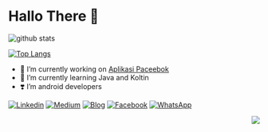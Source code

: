 # Hallo There 👋

![github stats](https://github-readme-stats.vercel.app/api?username=makhalibagas&show_icons=true)

[![Top Langs](https://github-readme-stats.vercel.app/api/top-langs/?username=makhalibagas&show_icons=true)](https://github.com/anuraghazra/github-readme-stats)

- 🔭 I’m currently working on [Aplikasi Paceebok](https://github.com/makhalibagas/Aplikasi-Paceebok)
- 🌱 I’m currently learning Java and Koltin
-  :heavy_heart_exclamation:    I’m android developers 	




[![Linkedin](https://cdn4.iconfinder.com/data/icons/social-media-2210/24/Linkedin-24.png)](https://www.linkedin.com/in/makhalibagas)
[![Medium](https://cdn4.iconfinder.com/data/icons/social-media-2210/24/Medium-24.png)](https://medium.com/@makhalibagas)
[![Blog](https://cdn1.iconfinder.com/data/icons/logotypes/32/blogger-24.png)](http://makhalibagas.blogspot.com)
[![Facebook](https://cdn4.iconfinder.com/data/icons/social-media-2210/24/Facebook-24.png)](https://web.facebook.com/makhalibagass)
[![WhatsApp](https://cdn3.iconfinder.com/data/icons/social-media-chamfered-corner/154/whatsapp-24.png)](https://wa.me/628313666691)


<img src="https://komarev.com/ghpvc/?username=makhalibagas&color=blue&style=flat-square" align="right" />

